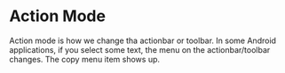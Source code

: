 # **Action Mode**

Action mode is how we change tha actionbar or toolbar. In some Android applications, if you select some text, 
the menu on the actionbar/toolbar changes. The copy menu item shows up.